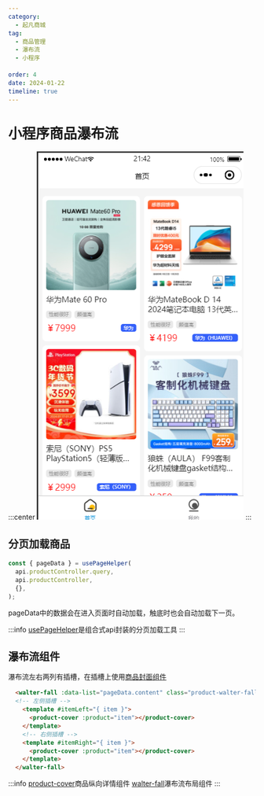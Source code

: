 ```yaml
---
category:
  - 起凡商城
tag:
  - 商品管理
  - 瀑布流
  - 小程序

order: 4
date: 2024-01-22
timeline: true
---
```


# 小程序商品瀑布流

:::center
![瀑布流](./walter-fall.png)
:::

## 分页加载商品

```ts
const { pageData } = usePageHelper(
  api.productController.query,
  api.productController,
  {},
);
```

pageData中的数据会在进入页面时自动加载，触底时也会自动加载下一页。

:::info
[usePageHelper](../reference/mp/page.md)是组合式api封装的分页加载工具
:::

## 瀑布流组件

瀑布流左右两列有插槽，在插槽上使用[商品封面组件](../reference/mp/product-cover.md)

```html
  <walter-fall :data-list="pageData.content" class="product-walter-fall">
  <!-- 左侧插槽 -->
    <template #itemLeft="{ item }">
      <product-cover :product="item"></product-cover>
    </template>
    <!-- 右侧插槽 -->
    <template #itemRight="{ item }">
      <product-cover :product="item"></product-cover>
    </template>
  </walter-fall>
```

:::info
[product-cover](../reference/mp/product-cover.md)商品纵向详情组件
[walter-fall](../reference/mp/walter-fall.md)瀑布流布局组件
:::
